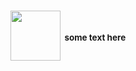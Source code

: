<p align=center>
<h1 align="center">
<a href="https://google.com"><img src="https://cdn.discordapp.com/attachments/1075496191913099344/1075496192164773888/sakuya.gif" width="80"></a>
<font size=”200”><sup><sup><sup><sup> <!--i have no idea what im doing lol-->

<!--start here-->some text here

</font></sup></sup></sup></sup>
<br>
</p>
